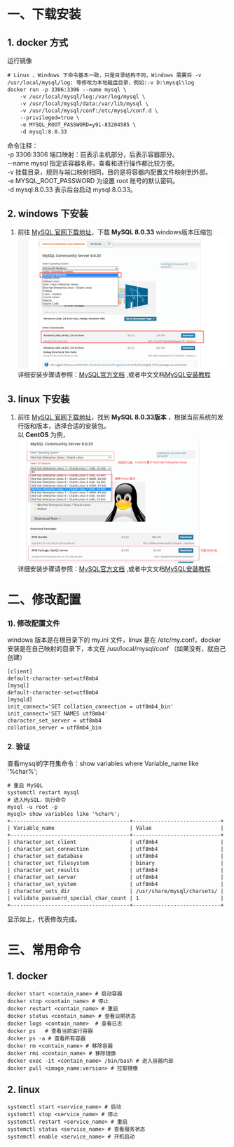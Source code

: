 # 一、下载安装
## 1. docker 方式
  运行镜像
```shell
# Linux 、Windows 下命令基本一致，只是目录结构不同，Windows 需要将 -v /usr/local/mysql/log: 等修改为本地磁盘目录，例如:-v D:\mysql\log
docker run -p 3306:3306 --name mysql \
	-v /usr/local/mysql/log:/var/log/mysql \
	-v /usr/local/mysql/data:/var/lib/mysql \
	-v /usr/local/mysql/conf:/etc/mysql/conf.d \
    --privileged=true \
	-e MYSQL_ROOT_PASSWORD=y9i-83204585 \
	-d mysql:8.0.33
```
命令注释：       
-p 3306:3306 端口映射：前表示主机部分，后表示容器部分。              
--name mysql 指定该容器名称，查看和进行操作都比较方便。               
-v 挂载目录，规则与端口映射相同，目的是将容器内配置文件映射到外部。      
-e MYSQL_ROOT_PASSWORD 为设置 root 账号的默认密码。           
-d mysql:8.0.33 表示后台启动 mysql:8.0.33。  

## 2. windows 下安装
1)  前往 [MySQL 官网下载地址](https://dev.mysql.com/downloads/mysql/)，下载 **MySQL 8.0.33** windows版本压缩包
![20230602173716](../images/database/20230602173716.png)   
    详细安装步骤请参照：[MySQL官方文档](https://dev.mysql.com/doc/refman/8.0/en/installing.html)  ,或者中文文档[MySQL安装教程](https://www.runoob.com/mysql/mysql-install.html) 
## 3. linux 下安装
1) 前往 [MySQL 官网下载地址](https://dev.mysql.com/downloads/mysql/)，找到 **MySQL 8.0.33版本** ，根据当前系统的发行版和版本，选择合适的安装包。  
以 **CentOS** 为例，
![20230602180205](../images/database/20230602180205.png)    
    详细安装步骤请参照：[MySQL官方文档](https://dev.mysql.com/doc/refman/8.0/en/installing.html) ,或者中文文档[MySQL安装教程](https://www.runoob.com/mysql/mysql-install.html)
# 二、修改配置
### 1). 修改配置文件
windows 版本是在根目录下的 my.ini 文件，linux 是在 /etc/my.conf，docker 安装是在自己映射的目录下，本文在 /usr/local/mysql/conf （如果没有，就自己创建）

```shell
[client]
default-character-set=utf8mb4
[mysql]
default-character-set=utf8mb4
[mysqld]
init_connect='SET collation_connection = utf8mb4_bin'
init_connect='SET NAMES utf8mb4'
character_set_server = utf8mb4
collation_server = utf8mb4_bin
```

### 2. 验证
查看mysql的字符集命令：show variables where Variable_name like '%char%';
```shell
# 重启 MySQL
systemctl restart mysql
# 进入MySQL，执行命令
mysql -u root -p
mysql> show variables like '%char%';
+--------------------------------------+----------------------------+
| Variable_name                        | Value                      |
+--------------------------------------+----------------------------+
| character_set_client                 | utf8mb4                    |
| character_set_connection             | utf8mb4                    |
| character_set_database               | utf8mb4                    |
| character_set_filesystem             | binary                     |
| character_set_results                | utf8mb4                    |
| character_set_server                 | utf8mb4                    |
| character_set_system                 | utf8mb4                    |
| character_sets_dir                   | /usr/share/mysql/charsets/ |
| validate_password_special_char_count | 1                          |
+--------------------------------------+----------------------------+     
```
显示如上，代表修改完成。

# 三、常用命令
## 1. docker 
```shell
docker start <contain_name> # 启动容器
docker stop <contain_name> # 停止
docker restart <contain_name> # 重启
docker status <contain_name> # 查看日期状态
docker logs <contain_name>  # 查看日志
docker ps   # 查看当前运行容器
docker ps -a # 查看所有容器
docker rm <contain_name> # 移除容器 
docker rmi <contain_name> # 移除镜像 
docker exec -it <contain_name> /bin/bash # 进入容器内部  
docker pull <image_name:version> # 拉取镜像

```
## 2. linux
```shell
systemctl start <service_name> # 启动
systemctl stop <service_name> # 停止
systemctl restart <service_name> # 重启
systemctl status <service_name> # 查看服务状态
systemctl enable <service_name> # 开机启动
```